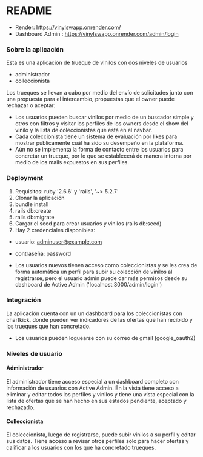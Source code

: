 # README

- Render: https://vinylswapp.onrender.com/
- Dashboard Admin : https://vinylswapp.onrender.com/admin/login

### Sobre la aplicación

Esta es una aplicación de trueque de vinilos con dos niveles de usuarios

- administrador
- colleccionista

Los trueques se llevan a cabo por medio del envío de solicitudes junto con una propuesta para el intercambio, propuestas que el owner puede rechazar o aceptar:

- Los usuarios pueden buscar vinilos por medio de un buscador simple y otros con filtros y visitar los perfiles de los owners desde el show del vinilo y la lista de coleccionistas que está en el navbar.
- Cada coleccionista tiene un sistema de evaluación por likes para mostrar publicamente cuál ha sido su desempeño en la plataforma.
- Aún no se implementa la forma de contacto entre los usuarios para concretar un trueque, por lo que se establecerá de manera interna por medio de los mails expuestos en sus perfiles.


### Deployment

1. Requisitos: ruby '2.6.6' y 'rails', '~> 5.2.7'
2. Clonar la aplicación
3. bundle install
4. rails db:create
5. rails db:migrate
6. Cargar el seed para crear usuarios y vinilos (rails db:seed)
7. Hay 2 credenciales disponibles:

- usuario: adminuser@example.com
- contraseña: password


- Los usuarios nuevos tienen acceso como coleccionistas y se les crea de forma automática un perfil para subir su colección de vinilos al registrarse, pero el usuario admin puede dar más permisos desde su dashboard de Active Admin ('localhost:3000/admin/login')

### Integración

La aplicación cuenta con un un dashboard para los coleccionistas con chartkick, donde pueden ver indicadores de las ofertas que han recibido y los trueques que han concretado.
- Los usuarios pueden loguearse con su correo de gmail (google_oauth2)

### Niveles de usuario

#### Administrador

El administrador tiene acceso especial a un dashboard completo con información de usuarios con Active Admin. En la vista tiene acceso a eliminar y editar todos los perfiles y vinilos y tiene una vista especial con la lista de ofertas que se han hecho en sus estados pendiente, aceptado y rechazado.

#### Colleccionista

El coleccionista, luego de registrarse, puede subir vinilos a su perfil y editar sus datos. Tiene acceso a revisar otros perfiles solo para hacer ofertas y calificar a los usuarios con los que ha concretado trueques.



